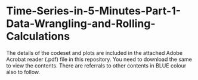 # Time-Series-in-5-Minutes-Part-1-Data-Wrangling-and-Rolling-Calculations

The details of the codeset and plots are included in the attached Adobe Acrobat reader (.pdf) file in this repository. 
You need to download the same to view the contents. There are referrals to other contents in BLUE colour also to follow.
